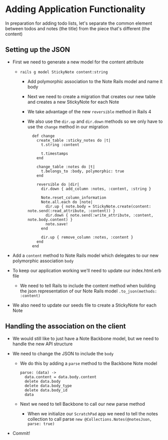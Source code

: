 Adding Application Functionality
==

In preparation for adding todo lists, let's separate the common element between
todos and notes (the title) from the piece that's different (the content)

Setting up the JSON
--

- First we need to generate a new model for the content attribute
  - `rails g model StickyNote content:string`
    - Add polymorphic association to the Note Rails model and name it body
    - Next we need to create a migration that creates our new table and creates
      a new StickyNote for each Note
    - We take advantage of the new `reversible` method in Rails 4
    - We also use the `dir.up` and `dir.down` methods so we only have to use the
      `change` method in our migration

            def change
              create_table :sticky_notes do |t|
                t.string :content

                t.timestamps
              end

              change_table :notes do |t|
                t.belongs_to :body, polymorphic: true
              end

              reversible do |dir|
                dir.down { add_column :notes, :content, :string }

                Note.reset_column_information
                Note.all.each do |note|
                  dir.up { note.body = StickyNote.create(content: note.send(:read_attribute, :content)) }
                  dir.down { note.send(:write_attribute, :content, note.body.content) }
                  note.save!
                end

                dir.up { remove_column :notes, :content }
              end
            end

- Add a `content` method to Note Rails model which delegates to our new polymorphic
  association `body`
- To keep our application working we'll need to update our index.html.erb file
  - We need to tell Rails to include the content method when building the json
    representation of our Note Rails model `.to_json(methods: :content)`

- We also need to update our seeds file to create a StickyNote for each Note

Handling the association on the client
--

- We would still like to just have a Note Backbone model, but we need to
  handle the new API structure
- We need to change the JSON to include the `body`
  - We do this by adding a `parse` method to the Backbone Note model

        parse: (data) ->
          data.content = data.body.content
          delete data.body
          delete data.body_type
          delete data.body_id
          data

  - Next we need to tell Backbone to call our new parse method
    - When we initialize our `ScratchPad` app we need to tell the notes collection
      to call parse `new @Collections.Notes(@notesJson, parse: true)`

- Commit!
